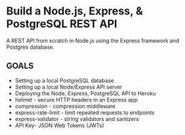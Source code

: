 # Build a Node.js, Express, & PostgreSQL REST API

A REST API from scratch in Node.js using the Express framework and Postgres database.

## GOALS

* Setting up a local PostgreSQL database
* Setting up a local Node/Express API server
* Deploying the Node, Express, PostgreSQL API to Heroku
* helmet - secure HTTP headers in an Express app
* compression - compression middleware
* express-rate-limit - limit repeated requests to endpoints
* express-validator - string validators and santizers
* API Key- JSON Web Tokens (JWTs)
